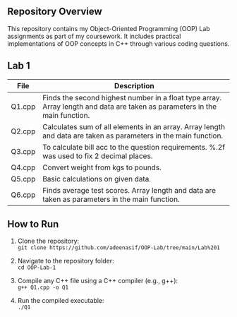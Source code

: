 ## Repository Overview

This repository contains my Object-Oriented Programming (OOP) Lab assignments as part of my coursework. It includes practical implementations of OOP concepts in C++ through various coding questions.

## Lab 1
| File	| Description |
|-------|------------|
| Q1.cpp |	Finds the second highest number in a float type array. Array length and data are taken as parameters in the main function. |
| Q2.cpp |	Calculates sum of all elements in an array. Array length and data are taken as parameters in the main function. |
| Q3.cpp |	To calculate bill acc to the question requirements. %.2f was used to fix 2 decimal places. |
| Q4.cpp |	Convert weight from kgs to pounds. |
| Q5.cpp |	Basic calculations on given data. |
| Q6.cpp |	Finds average test scores. Array length and data are taken as parameters in the main function. |

## How to Run

1. Clone the repository:  
   `git clone https://github.com/adeenasif/OOP-Lab/tree/main/Lab%201`
   
3. Navigate to the repository folder:  
   `cd OOP-Lab-1`  

4. Compile any C++ file using a C++ compiler (e.g., g++):  
   `g++ Q1.cpp -o Q1`  

5. Run the compiled executable:  
   `./Q1`  
